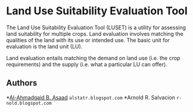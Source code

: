 Land Use Suitability Evaluation Tool
=====

The Land Use Suitability Evaluation Tool (LUSET) is a utility for assessing land suitability for multiple crops. Land evaluation involves matching the qualities of the land with its use or intended use. The basic unit for evaluation is the land unit (LU).

Land evaluation entails matching the demand on land use (i.e. the crop
requirements) and the supply (i.e. what a particular LU can offer).

## Authors
*[Al-Ahmadgaid B. Asaad](https://github.com/alstat) `alstatr.blogspot.com`
*Arnold R. Salvacion `r-nold.blogspot.com`